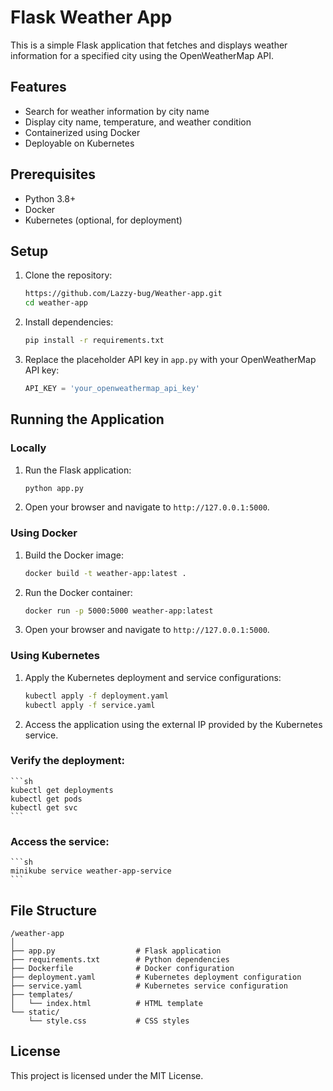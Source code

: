 # Flask Weather App

This is a simple Flask application that fetches and displays weather information for a specified city using the OpenWeatherMap API.

## Features

- Search for weather information by city name
- Display city name, temperature, and weather condition
- Containerized using Docker
- Deployable on Kubernetes

## Prerequisites

- Python 3.8+
- Docker
- Kubernetes (optional, for deployment)

## Setup

1. Clone the repository:

    ```sh
    https://github.com/Lazzy-bug/Weather-app.git
    cd weather-app
    ```

2. Install dependencies:

    ```sh
    pip install -r requirements.txt
    ```

3. Replace the placeholder API key in `app.py` with your OpenWeatherMap API key:

    ```python
    API_KEY = 'your_openweathermap_api_key'
    ```

## Running the Application

### Locally

1. Run the Flask application:

    ```sh
    python app.py
    ```

2. Open your browser and navigate to `http://127.0.0.1:5000`.

### Using Docker

1. Build the Docker image:

    ```sh
    docker build -t weather-app:latest .
    ```

2. Run the Docker container:

    ```sh
    docker run -p 5000:5000 weather-app:latest
    ```

3. Open your browser and navigate to `http://127.0.0.1:5000`.

### Using Kubernetes

1. Apply the Kubernetes deployment and service configurations:

    ```sh
    kubectl apply -f deployment.yaml
    kubectl apply -f service.yaml
    ```

2. Access the application using the external IP provided by the Kubernetes service.

### Verify the deployment:

    ```sh
    kubectl get deployments
    kubectl get pods
    kubectl get svc
    ```

### Access the service:

    ```sh
    minikube service weather-app-service
    ```

## File Structure

```
/weather-app
│
├── app.py                  # Flask application
├── requirements.txt        # Python dependencies
├── Dockerfile              # Docker configuration
├── deployment.yaml         # Kubernetes deployment configuration
├── service.yaml            # Kubernetes service configuration
├── templates/
│   └── index.html          # HTML template
└── static/
    └── style.css           # CSS styles
```

## License

This project is licensed under the MIT License.
